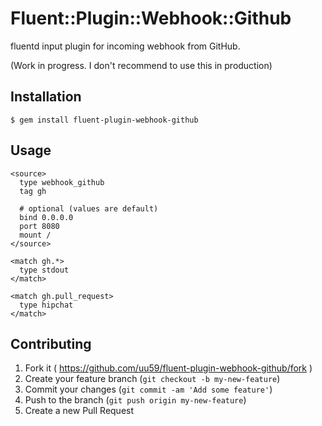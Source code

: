 # Fluent::Plugin::Webhook::Github

fluentd input plugin for incoming webhook from GitHub.

(Work in progress. I don't recommend to use this in production)

## Installation

    $ gem install fluent-plugin-webhook-github

## Usage

```
<source>
  type webhook_github
  tag gh

  # optional (values are default)
  bind 0.0.0.0
  port 8080
  mount /
</source>

<match gh.*>
  type stdout
</match>

<match gh.pull_request>
  type hipchat
</match>
```

## Contributing

1. Fork it ( https://github.com/uu59/fluent-plugin-webhook-github/fork )
2. Create your feature branch (`git checkout -b my-new-feature`)
3. Commit your changes (`git commit -am 'Add some feature'`)
4. Push to the branch (`git push origin my-new-feature`)
5. Create a new Pull Request
